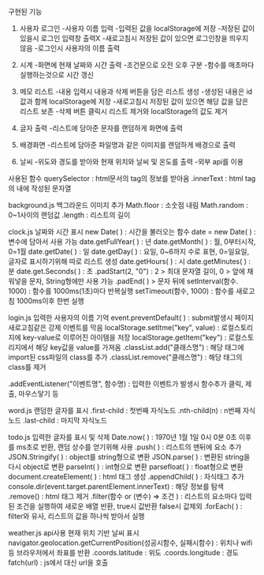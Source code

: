구현된 기능
1. 사용자 로그인
   -사용자 이름 입력
   -입력된 값을 localStorage에 저장
   -저장된 값이 있을시 로그인 입력창 출력X
   -새로고침시 저장된 값이 있으면 로그인창을 띄우지 않음
   -로그인시 사용자의 이름 출력
   
2. 시계
   -화면에 현재 날짜와 시간 출력
   -조건문으로 오전 오후 구분
   -함수를 매초마다 실행하는것으로 시간 갱신
   
3. 메모 리스트
   -내용 입력시 내용과 삭제 버튼을 담은 리스트 생성
   -생성된 내용은 id값과 함께 localStorage에 저장
   -새로고침시 저장된 값이 있으면 해당 값을 담은 리스트 보존
   -삭제 버튼 클릭시 리스트 제거와 localStorage의 값도 제거

4. 글자 출력
   -리스트에 담아준 문자를 랜덤하게 화면에 출력
   
5. 배경화면
   -리스트에 담아준 파일명과 같은 이미지를 랜덤하게 배경으로 출력
   
6. 날씨
   -위도와 경도를 받아와 현재 위치와 날씨 및 온도를 출력
   -외부 api를 이용
   
사용된 함수
querySelector : html문서의 tag의 정보를 받아옴
.innerText : html tag의 내에 작성된 문자열

background.js 
백그라운드 이미지 추가
Math.floor : 소숫점 내림
Math.random : 0~1사이의 랜덤값
.length : 리스트의 길이

clock.js
날짜와 시간 표시
new Date( ) : 시간을 불러오는 함수
date = new Date( ) : 변수에 담아서 사용 가능
date.getFullYear( ) : 년
date.getMonth( ) : 월, 0부터시작, 0=1월
date.getDate( ) : 일
date.getDay( ) : 요일, 0~6까지 수로 표현, 0=일요일, 글자로 표시하기위해 따로 리스트 생성
date.getHours( ) : 시
date.getMinutes( ) : 분
date.get.Seconds( ) : 초
.padStart(2, "0") : 2 > 최대 문자열 길이, 0 > 앞에 채워넣을 문자, String형에만 사용 가능
.padEnd( ) > 문자 뒤에
setInterval(함수. 1000) : 함수를 1000ms(1초)마다 반복실행
setTimeout(함수, 1000) : 함수를 새로고침 1000ms이후 한번 실행 

login.js
입력한 사용자의 이름 기억
event.preventDefault( ) : submit발생시 페이지 새로고침같은 강제 이벤트를 막음
localStorage.setItme("key", value) : 로컬스토리지에 key-value로 이루어진 아이템을 저장
localStorage.getItem("key") : 로컬스토리지에서 해당 key값을 value를 가져옴
.classList.add("클래스명") : 해당 태그에 import된 css파일의 class를 추가
.classList.remove("클래스명") : 해당 태그의 class를 제거

.addEventListener("이벤트명", 함수명) : 입력한 이벤트가 발생시 함수추가 클릭, 제출, 마우스닿기 등

word.js
랜덤한 글자를 표시
.first-child : 첫번째 자식노드
.nth-child(n) : n번째 자식노드
.last-child : 마지막 자식노드

todo.js
입력한 글자를 표시 및 삭제
Date.now( ) : 1970년 1월 1일 0시 0분 0초 이후를 ms초로 반환, 랜덤 상수를 얻기위해 사용
.push( ) : 리스트의 맨뒤에 요소 추가
JSON.Stringify( ) : object를 string형으로 변환 
JSON.parse( ) : 변환된 string을 다시 object로 변환
parseInt( ) : int형으로 변환
parsefloat( ) : float형으로 변환
document.createElement( ) : html 태그 생성
.appendChild( ) : 자식태그 추가
console.dir(event.target.parentElement.innerText) : 해당 정보를 탐색
.remove() : html 태그 제거
.filter(함수 or (변수) => 조건  ) : 리스트의 요소마다 입력된 조건을 실행하여 새로운 배열 반환, 
true시 값반환 false시 값제외
.forEach( ) : filter와 유사, 리스트의 값을 하나씩 받아서 실행

weather.js
api사용 현재 위치 기반 날씨 표시
navigator.geolocation.getCurrentPosition(성공시함수, 실패시함수) : 위치나 wifi등 브라우저에서 좌표를 반환
.coords.latitude : 위도
.coords.longitude : 경도
fatch(url) : js에서 대신 url을 호출
